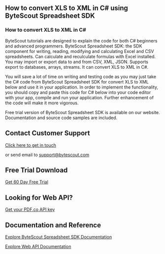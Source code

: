 ## How to convert XLS to XML in C# using ByteScout Spreadsheet SDK

### How to convert XLS to XML in C#

ByteScout tutorials are designed to explain the code for both C# beginners and advanced programmers. ByteScout Spreadsheet SDK: the SDK component for writing, reading, modifying and calculating Excel and CSV spreadsheets. Can calculate and reculculate formulas with Excel installed. You may import or export data to and from CSV, XML, JSON. Supports export to databases, arrays, streams. It can convert XLS to XML in C#.

You will save a lot of time on writing and testing code as you may just take the C# code from ByteScout Spreadsheet SDK for convert XLS to XML below and use it in your application. In order to implement the functionality, you should copy and paste this code for C# below into your code editor with your app, compile and run your application. Further enhancement of the code will make it more vigorous.

Free trial version of ByteScout Spreadsheet SDK is available on our website. Documentation and source code samples are included.

## Contact Customer Support

[Click here to get in touch](https://bytescout.zendesk.com/hc/en-us/requests/new?subject=ByteScout%20Spreadsheet%20SDK%20Question)

or send email to [support@bytescout.com](mailto:support@bytescout.com?subject=ByteScout%20Spreadsheet%20SDK%20Question) 

## Free Trial Download

[Get 60 Day Free Trial](https://bytescout.com/download/web-installer?utm_source=github-readme)

## Looking for Web API? 

[Get your PDF.co API key](https://pdf.co/documentation/api?utm_source=github-readme)

## Documentation and Reference

[Explore ByteScout Spreadsheet SDK Documentation](https://bytescout.com/documentation/index.html?utm_source=github-readme)

[Explore Web API Documentation](https://pdf.co/documentation/api?utm_source=github-readme)